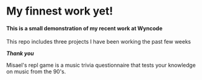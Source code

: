 # My finnest work yet!

#### This is a small demonstration of my recent work at **Wyncode**

This repo includes three projects I have been working the past few weeks

**_Thank you_**

Misael's repl game is a music trivia questionnaire that tests your knowledge on music from the 90's. 
